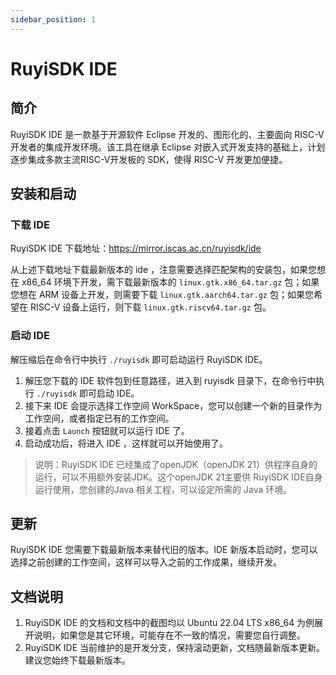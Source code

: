 ```yaml
---
sidebar_position: 1
---
```

# RuyiSDK IDE

## 简介

RuyiSDK IDE 是一款基于开源软件 Eclipse 开发的、图形化的、主要面向 RISC-V 开发者的集成开发环境。该工具在继承 Eclipse 对嵌入式开发支持的基础上，计划逐步集成多款主流RISC-V开发板的 SDK，使得 RISC-V 开发更加便捷。

## 安装和启动

### 下载 IDE

RuyiSDK IDE 下载地址：https://mirror.iscas.ac.cn/ruyisdk/ide

从上述下载地址下载最新版本的 ide ，注意需要选择匹配架构的安装包，如果您想在 x86_64 环境下开发，需下载最新版本的 `linux.gtk.x86_64.tar.gz` 包；如果您想在 ARM 设备上开发，则需要下载 `linux.gtk.aarch64.tar.gz` 包；如果您希望在 RISC-V 设备上运行，则下载 `linux.gtk.riscv64.tar.gz` 包。

### 启动 IDE
解压缩后在命令行中执行 `./ruyisdk` 即可启动运行 RuyiSDK IDE。

1. 解压您下载的 IDE 软件包到任意路径，进入到 ruyisdk 目录下，在命令行中执行 `./ruyisdk` 即可启动 IDE。
2. 接下来 IDE 会提示选择工作空间 WorkSpace，您可以创建一个新的目录作为工作空间，或者指定已有的工作空间。
3. 接着点击 `Launch` 按钮就可以运行 IDE 了。
4. 启动成功后，将进入 IDE ，这样就可以开始使用了。

> 说明：RuyiSDK IDE 已经集成了openJDK（openJDK 21）供程序自身的运行，可以不用额外安装JDK。这个openJDK 21主要供 RuyiSDK IDE自身运行使用，您创建的Java 相关工程，可以设定所需的 Java 环境。

## 更新

RuyiSDK IDE 您需要下载最新版本来替代旧的版本。IDE 新版本启动时，您可以选择之前创建的工作空间，这样可以导入之前的工作成果，继续开发。

## 文档说明

1. RuyiSDK IDE 的文档和文档中的截图均以 Ubuntu 22.04 LTS x86_64 为例展开说明，如果您是其它环境，可能存在不一致的情况，需要您自行调整。
2. RuyiSDK IDE 当前维护的是开发分支，保持滚动更新，文档随最新版本更新。建议您始终下载最新版本。
